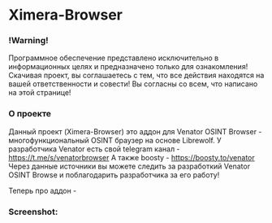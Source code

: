 # Ximera-Browser

### !Warning!
Программное обеспечение представлено исключительно в информационных целях и предназначено только для ознакомления!
Скачивая проект, вы соглашаетесь с тем, что все действия находятся на вашей ответственности и совести!
Вы согласны со всем, что написано на этой странице!

### О проекте
Данный проект (Ximera-Browser) это аддон для Venator OSINT Browser - многофункциональный OSINT браузер на основе Librewolf.
У разработчика Venator есть свой telegram канал - https://t.me/s/venatorbrowser
А также boosty - https://boosty.to/venator
Через данные источники вы можете следить за разработкий Venator OSINT Browse и поблагодарить разработчика за его работу!

Теперь про аддон - 

### Screenshot:
